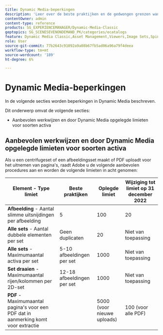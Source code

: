 ```yaml
---
title: Dynamic Media-beperkingen
description: 'Leer over de beste praktijken en de gedwongen grenzen wanneer u een Reeks van het Beeld of een Reeks van de Rotatie creeert, of een PDF uploadt. Meer informatie over niet-ondersteunde combinaties van webbrowsers en besturingssystemen voor Dynamic Media Viewers. '
contentOwner: admin
content-type: reference
products: SG_EXPERIENCEMANAGER/Dynamic-Media-Classic
geptopics: SG_SCENESEVENONDEMAND_PK/categories/ecatalogs
feature: Dynamic Media Classic,Asset Management,Viewers,Image Sets,Spin Sets,eCatalog
role: User
source-git-commit: 77b2643c91092a9a08b67fb5ad06a96a79f4deea
workflow-type: tm+mt
source-wordcount: '189'
ht-degree: 6%

---
```


# Dynamic Media-beperkingen

In de volgende secties worden beperkingen in Dynamic Media beschreven.

Dit onderwerp omvat de volgende secties:

* Aanbevolen werkwijzen en door Dynamic Media opgelegde limieten voor soorten activa

<!-- * Unsupported web browser and operating system combinations for Dynamic Media Viewers -->

## Aanbevolen werkwijzen en door Dynamic Media opgelegde limieten voor soorten activa

Als u een centrifugeset of een afbeeldingsset maakt of PDF uploadt voor het uitnemen van pagina&#39;s, raadt Adobe u de volgende aanbevolen procedures aan en worden de volgende limieten in acht genomen:

| Element - Type limiet | Beste praktijken | Oplegde limiet | Wijziging tot limiet op 31 december 2022 |
| --- | --- | --- | --- |
| **Afbeelding** - Aantal slimme uitsnijdingen per afbeelding | 5 | 100 | 20 |
| **Alle sets** - Aantal dubbele elementen per set | Geen duplicaten | 20 | Niet van toepassing |
| **Alle sets** - Maximumaantal activa per set | 5-10 afbeeldingen per set | 1000 | Niet van toepassing |
| **Set draaien** - Maximumaantal rijen/kolommen per 2D-set | 12-18 afbeeldingen per set | 1000 | Niet van toepassing |
| **PDF** - Maximumaantal pagina&#39;s voor een PDF dat in aanmerking komt voor extractie |  | 5000 (voor nieuwe uploads) | 100 (voor alle PDF) |

<!-- NO PDF UPLOAD OPTION IN AEMaaCS | **PDF** - Maximum number of pages for a PDF to be considered for extraction |  | 5000 (for new uploads) | 100 | -->
<!-- See also [Dynamic Media limitations](/help/assets/limitations.md). -->



<!-- ## Unsupported web browser and operating system combinations for Dynamic Media Viewers

Dynamic Media Viewers do not support following combinations of web browser and operating system.

* Internet Explorer 11 + Windows 7
* Internet Explorer 11 + Windows 8.1
* Internet Explorer 11 + Windows Phone 8.1
* Internet Explorer 11 + Windows Phone 8.1 Update
* Safari 6 + iOS 6.0.1
* Safari 7 + iOS 7.1
* Safari 7 + macOS X 10.9 Mavericks
* Safari 8 + iOS 8.4
* Safari 8 + macOS X 10.10 Yosemite -->